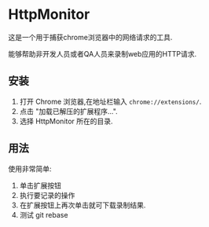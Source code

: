 # HttpMonitor

这是一个用于捕获chrome浏览器中的网络请求的工具.

能够帮助非开发人员或者QA人员来录制web应用的HTTP请求.

## 安装

1. 打开 Chrome 浏览器,在地址栏输入 ```chrome://extensions/```.
2. 点击 "加载已解压的扩展程序...".
3. 选择 HttpMonitor 所在的目录.

## 用法

使用非常简单: 

1. 单击扩展按钮
2. 执行要记录的操作
3. 在扩展按钮上再次单击就可下载录制结果.
4. 测试 git rebase

